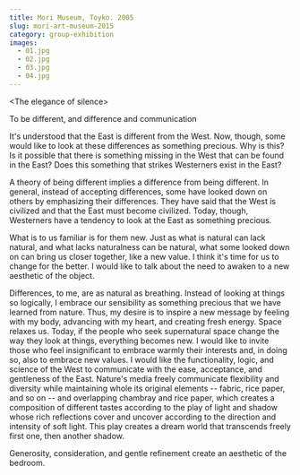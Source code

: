```yaml
---
title: Mori Museum, Toyko. 2005
slug: mori-art-museum-2015
category: group-exhibition
images:
  - 01.jpg
  - 02.jpg
  - 03.jpg
  - 04.jpg
---
```


&lt;The elegance of silence&gt;

To be different, and difference and communication

It's understood that the East is different from the West. Now, though, some would like to look at these differences as something precious. Why is this? Is it possible that there is something missing in the West that can be found in the East? Does this something that strikes Westerners exist in the East?

A theory of being different implies a difference from being different. In general, instead of accepting differences, some have looked down on others by emphasizing their differences. They have said that the West is civilized and that the East must become civilized. Today, though, Westerners have a tendency to look at the East as something precious. 

What is to us familiar is for them new. Just as what is natural can lack natural, and what lacks naturalness can be natural, what some looked down on can bring us closer together, like a new value. I think it's time for us to change for the better. I would like to talk about the need to awaken to a new aesthetic of the object. 

Differences, to me, are as natural as breathing. Instead of looking at things so logically, I embrace our sensibility as something precious that we have learned from nature. Thus, my desire is to inspire a new message by feeling with my body, advancing with my heart, and creating fresh energy. Space relaxes us. Today, if the people who seek supernatural space change the way they look at things, everything becomes new. I would like to invite those who feel insignificant to embrace warmly their interests and, in doing so, also to embrace new values. I would like the functionality, logic, and science of the West to communicate with the ease, acceptance, and gentleness of the East. Nature's media freely communicate flexibility and diversity while maintaining whole its original elements -- fabric, rice paper, and so on -- and overlapping chambray and rice paper, which creates a composition of different tastes according to the play of light and shadow whose rich reflections cover and uncover according to the direction and intensity of soft light. This play creates a dream world that transcends freely first one, then another shadow.

Generosity, consideration, and gentle refinement create an aesthetic of the bedroom. 
